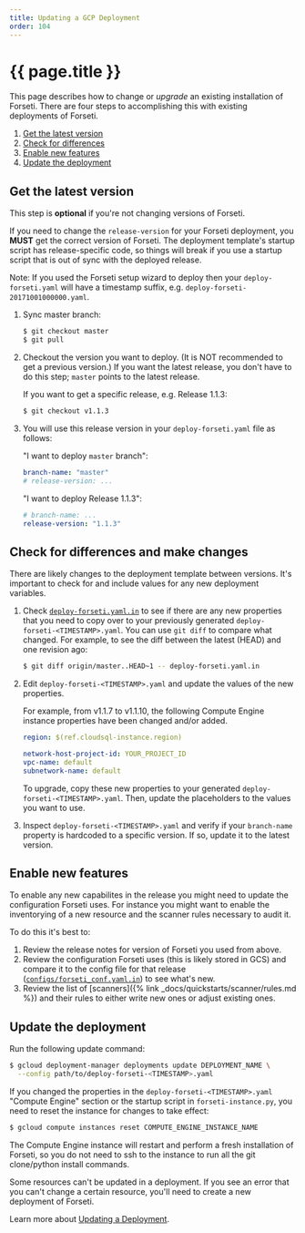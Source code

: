 ```yaml
---
title: Updating a GCP Deployment
order: 104
---
```

#  {{ page.title }}

This page describes how to change or _upgrade_ an existing installation of Forseti. There are four
steps to accomplishing this with existing deployments of Forseti.

 1. [Get the latest version](#get-the-latest-version)
 1. [Check for differences](#check-for-differences)
 1. [Enable new features](#enable-new-features)
 1. [Update the deployment](#update-the-deployment)

## Get the latest version

This step is **optional** if you're not changing versions of Forseti.

If you need to change the `release-version` for your Forseti deployment, you **MUST** 
get the correct version of Forseti. The deployment template's startup 
script has release-specific code, so things will break if you use a startup script that 
is out of sync with the deployed release.

Note: If you used the Forseti setup wizard to deploy then your `deploy-forseti.yaml` 
will have a timestamp suffix, e.g. `deploy-forseti-20171001000000.yaml`.

1. Sync master branch:

     ```bash
     $ git checkout master
     $ git pull
     ```

2. Checkout the version you want to deploy. (It is NOT recommended to get a previous 
   version.) If you want the latest release, you don't have to do this step; `master` 
   points to the latest release.
   
     If you want to get a specific release, e.g. Release 1.1.3:
     
     ```bash
     $ git checkout v1.1.3
     ```

3. You will use this release version in your `deploy-forseti.yaml` file as follows:

    "I want to deploy `master` branch":
     
     ```yaml
     branch-name: "master"
     # release-version: ...
     ```
     
     "I want to deploy Release 1.1.3":
     
     ```yaml
     # branch-name: ...
     release-version: "1.1.3"
     ```

## Check for differences and make changes

There are likely changes to the deployment template between versions. It's important to check for
and include values for any new deployment variables.

1. Check [`deploy-forseti.yaml.in`](https://github.com/GoogleCloudPlatform/forseti-security/blob/master/deployment-templates/deploy-forseti.yaml.in)
  to see if there are any new properties that you need to copy over to your previously generated 
  `deploy-forseti-<TIMESTAMP>.yaml`. You can use `git diff` to compare what 
  changed. For example, to see the diff between the latest (HEAD) and one revision ago:

     ```bash
     $ git diff origin/master..HEAD~1 -- deploy-forseti.yaml.in
     ```

1. Edit `deploy-forseti-<TIMESTAMP>.yaml` and update the values of the new properties.

    For example, from v1.1.7 to v1.1.10, the following Compute Engine instance 
    properties have been changed and/or added.

     ```yaml
     region: $(ref.cloudsql-instance.region)

     network-host-project-id: YOUR_PROJECT_ID
     vpc-name: default 
     subnetwork-name: default 
     ```

    To upgrade, copy these new properties to your generated 
    `deploy-forseti-<TIMESTAMP>.yaml`. Then, update the placeholders to the values 
    you want to use.

1. Inspect `deploy-forseti-<TIMESTAMP>.yaml` and verify if your `branch-name` 
   property is hardcoded to a specific version. If so, update it to the latest 
   version.

## Enable new features

To enable any new capabilites in the release you might need to update the configuration Forseti
uses. For instance you might want to enable the inventorying of a new resource and the scanner rules
necessary to audit it.

To do this it's best to:

  1. Review the release notes for version of Forseti you used from above.
  1. Review the configuration Forseti uses (this is likely stored in GCS) and compare it to the
      config file for that release ([`configs/forseti_conf.yaml.in`](https://github.com/GoogleCloudPlatform/forseti-security/blob/master/deployment-templates/deploy-forseti.yaml.in))
      to see what's new.
  1. Review the list of [scanners]({% link _docs/quickstarts/scanner/rules.md %}) and their rules to
      either write new ones or adjust existing ones.
    
## Update the deployment

Run the following update command:

  ```bash
  $ gcloud deployment-manager deployments update DEPLOYMENT_NAME \
    --config path/to/deploy-forseti-<TIMESTAMP>.yaml
  ```

If you changed the properties in the `deploy-forseti-<TIMESTAMP>.yaml` "Compute Engine" 
section or the startup script in `forseti-instance.py`, you need to reset 
the instance for changes to take effect:

  ```bash
  $ gcloud compute instances reset COMPUTE_ENGINE_INSTANCE_NAME
  ```

The Compute Engine instance will restart and perform a fresh installation of Forseti, so you do 
not need to ssh to the instance to run all the git clone/python install commands.

Some resources can't be updated in a deployment. If you see an error that you can't 
change a certain resource, you'll need to create a new deployment of Forseti.

Learn more about [Updating a Deployment](https://cloud.google.com/deployment-manager/docs/deployments/updating-deployments).